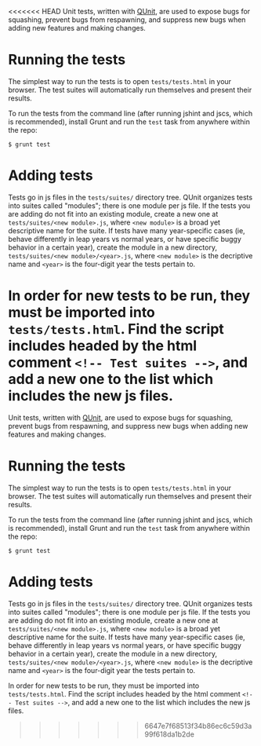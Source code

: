 <<<<<<< HEAD
Unit tests, written with [QUnit](https://qunitjs.com), are used to
expose bugs for squashing, prevent bugs from respawning, and suppress new
bugs when adding new features and making changes.

# Running the tests

The simplest way to run the tests is to open `tests/tests.html` in your browser.
The test suites will automatically run themselves and present their results.

To run the tests from the command line (after running jshint and jscs, which is
recommended), install Grunt and run the `test` task from anywhere within the
repo:

    $ grunt test

# Adding tests

Tests go in js files in the `tests/suites/` directory tree. QUnit organizes
tests into suites called "modules"; there is one module per js file.  If the
tests you are adding do not fit into an existing module, create a new one at
`tests/suites/<new module>.js`, where `<new module>` is a broad yet
descriptive name for the suite.  If tests have many year-specific cases (ie,
behave differently in leap years vs normal years, or have specific buggy
behavior in a certain year), create the module in a new directory,
`tests/suites/<new module>/<year>.js`, where `<new module>` is the decriptive
name and `<year>` is the four-digit year the tests pertain to.

In order for new tests to be run, they must be imported into `tests/tests.html`.
Find the script includes headed by the html comment `<!-- Test suites -->`, and
add a new one to the list which includes the new js files.
=======
Unit tests, written with [QUnit](https://qunitjs.com), are used to
expose bugs for squashing, prevent bugs from respawning, and suppress new
bugs when adding new features and making changes.

# Running the tests

The simplest way to run the tests is to open `tests/tests.html` in your browser.
The test suites will automatically run themselves and present their results.

To run the tests from the command line (after running jshint and jscs, which is
recommended), install Grunt and run the `test` task from anywhere within the
repo:

    $ grunt test

# Adding tests

Tests go in js files in the `tests/suites/` directory tree. QUnit organizes
tests into suites called "modules"; there is one module per js file.  If the
tests you are adding do not fit into an existing module, create a new one at
`tests/suites/<new module>.js`, where `<new module>` is a broad yet
descriptive name for the suite.  If tests have many year-specific cases (ie,
behave differently in leap years vs normal years, or have specific buggy
behavior in a certain year), create the module in a new directory,
`tests/suites/<new module>/<year>.js`, where `<new module>` is the decriptive
name and `<year>` is the four-digit year the tests pertain to.

In order for new tests to be run, they must be imported into `tests/tests.html`.
Find the script includes headed by the html comment `<!-- Test suites -->`, and
add a new one to the list which includes the new js files.
>>>>>>> 6647e7f68513f34b86ec6c59d3a99f618da1b2de
